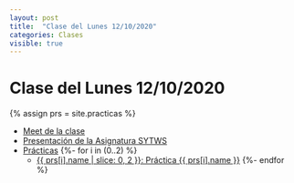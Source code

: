 ```yaml
---
layout: post
title:  "Clase del Lunes 12/10/2020"
categories: Clases
visible: true
---
```


# Clase del Lunes 12/10/2020

{% assign prs = site.practicas %}
* [Meet de la clase](https://meet.google.com/bhv-togn-ynm)
* [Presentación de la Asignatura SYTWS]({{site.baseurl}}/tema0-presentacion/)
* [Prácticas]({{site.baseurl}}/practicas)
    {%- for i in (0..2) %}
  * <a href="{{ prs[i].myurl }}">{{ prs[i].name | slice: 0, 2  }}: Práctica {{ prs[i].name }}</a> 
    {%- endfor %}

